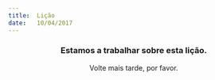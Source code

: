 ```yaml
---
title:  Lição
date:   10/04/2017
---
```


### <center>Estamos a trabalhar sobre esta lição.</center>
<center>Volte mais tarde, por favor.</center>